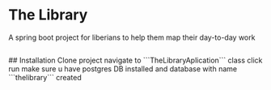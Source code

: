 # The Library
A spring boot project for liberians to help them map their day-to-day work
<p float="left"> 
<img src="/image1.png" alt=""/>
</p>
## Installation 
Clone project navigate to ```TheLibraryAplication``` class click run make sure u have postgres DB installed and database with name ```thelibrary``` created 
